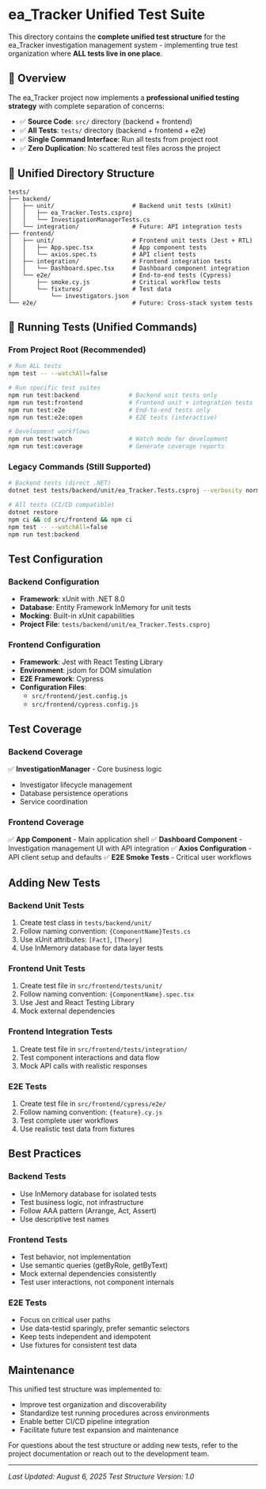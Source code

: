 # ea_Tracker Unified Test Suite

This directory contains the **complete unified test structure** for the ea_Tracker investigation management system - implementing true test organization where **ALL tests live in one place**.

## 🎯 Overview

The ea_Tracker project now implements a **professional unified testing strategy** with complete separation of concerns:

- ✅ **Source Code**: `src/` directory (backend + frontend)
- ✅ **All Tests**: `tests/` directory (backend + frontend + e2e)
- ✅ **Single Command Interface**: Run all tests from project root
- ✅ **Zero Duplication**: No scattered test files across the project

## 📁 Unified Directory Structure

```
tests/
├── backend/
│   ├── unit/                      # Backend unit tests (xUnit)
│   │   ├── ea_Tracker.Tests.csproj
│   │   └── InvestigationManagerTests.cs
│   └── integration/               # Future: API integration tests
├── frontend/                      
│   ├── unit/                      # Frontend unit tests (Jest + RTL)
│   │   ├── App.spec.tsx           # App component tests
│   │   └── axios.spec.ts          # API client tests
│   ├── integration/               # Frontend integration tests
│   │   └── Dashboard.spec.tsx     # Dashboard component integration
│   └── e2e/                       # End-to-end tests (Cypress)
│       ├── smoke.cy.js            # Critical workflow tests
│       └── fixtures/              # Test data
│           └── investigators.json
└── e2e/                           # Future: Cross-stack system tests
```

## 🚀 Running Tests (Unified Commands)

### From Project Root (Recommended)
```bash
# Run ALL tests
npm test -- --watchAll=false

# Run specific test suites
npm run test:backend              # Backend unit tests only
npm run test:frontend             # Frontend unit + integration tests
npm run test:e2e                  # End-to-end tests only
npm run test:e2e:open             # E2E tests (interactive)

# Development workflows
npm run test:watch                # Watch mode for development
npm run test:coverage             # Generate coverage reports
```

### Legacy Commands (Still Supported)
```bash
# Backend tests (direct .NET)
dotnet test tests/backend/unit/ea_Tracker.Tests.csproj --verbosity normal

# All tests (CI/CD compatible)
dotnet restore
npm ci && cd src/frontend && npm ci
npm test -- --watchAll=false
npm run test:backend
```

## Test Configuration

### Backend Configuration
- **Framework**: xUnit with .NET 8.0
- **Database**: Entity Framework InMemory for unit tests
- **Mocking**: Built-in xUnit capabilities
- **Project File**: `tests/backend/unit/ea_Tracker.Tests.csproj`

### Frontend Configuration
- **Framework**: Jest with React Testing Library
- **Environment**: jsdom for DOM simulation
- **E2E Framework**: Cypress
- **Configuration Files**: 
  - `src/frontend/jest.config.js`
  - `src/frontend/cypress.config.js`

## Test Coverage

### Backend Coverage
✅ **InvestigationManager** - Core business logic
- Investigator lifecycle management
- Database persistence operations
- Service coordination

### Frontend Coverage
✅ **App Component** - Main application shell
✅ **Dashboard Component** - Investigation management UI with API integration
✅ **Axios Configuration** - API client setup and defaults
✅ **E2E Smoke Tests** - Critical user workflows

## Adding New Tests

### Backend Unit Tests
1. Create test class in `tests/backend/unit/`
2. Follow naming convention: `{ComponentName}Tests.cs`
3. Use xUnit attributes: `[Fact]`, `[Theory]`
4. Use InMemory database for data layer tests

### Frontend Unit Tests
1. Create test file in `src/frontend/tests/unit/`
2. Follow naming convention: `{ComponentName}.spec.tsx`
3. Use Jest and React Testing Library
4. Mock external dependencies

### Frontend Integration Tests
1. Create test file in `src/frontend/tests/integration/`
2. Test component interactions and data flow
3. Mock API calls with realistic responses

### E2E Tests
1. Create test file in `src/frontend/cypress/e2e/`
2. Follow naming convention: `{feature}.cy.js`
3. Test complete user workflows
4. Use realistic test data from fixtures

## Best Practices

### Backend Tests
- Use InMemory database for isolated tests
- Test business logic, not infrastructure
- Follow AAA pattern (Arrange, Act, Assert)
- Use descriptive test names

### Frontend Tests
- Test behavior, not implementation
- Use semantic queries (getByRole, getByText)
- Mock external dependencies consistently
- Test user interactions, not component internals

### E2E Tests
- Focus on critical user paths
- Use data-testid sparingly, prefer semantic selectors
- Keep tests independent and idempotent
- Use fixtures for consistent test data

## Maintenance

This unified test structure was implemented to:
- Improve test organization and discoverability
- Standardize test running procedures across environments
- Enable better CI/CD pipeline integration
- Facilitate future test expansion and maintenance

For questions about the test structure or adding new tests, refer to the project documentation or reach out to the development team.

---
*Last Updated: August 6, 2025*
*Test Structure Version: 1.0*